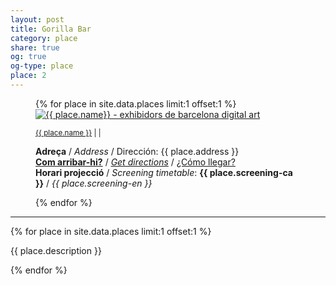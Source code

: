 ```yaml
---
layout: post
title: Gorilla Bar
category: place
share: true
og: true
og-type: place
place: 2
---
```


<figure class="text-center">
{% for place in site.data.places limit:1 offset:1 %}
	<a href="{{ place.url }}" title="{{ place.name }}"><img src="/public/img/{{ place.logo }}" alt="{{ place.name}} - exhibidors de barcelona digital art" title="{{ place.name }} - exhibidors de barcelona digital art"></a>
	<figcaption>
		<p><small><a href="{{ place.url }}" title="{{ place.name }}">{{ place.name }}</a> <i class="fa fa-external-link"></i> | <a href="https://twitter.com/{{ place.twitter }}" title="@{{ place.twitter }}"><i class="fa fa-twitter"></i></a> | <a href="{{ place.facebook }}" title="{{ place.name }} a Facebook"><i class="fa fa-facebook"></i></a></small></p>
		<p class="text-left"><strong>Adreça</strong> / <em>Address</em> / Dirección: {{ place.address }}<br/>
		<strong><a href="{{ place.getdirections }}">Com arribar-hi?</a></strong> / <em><a href="{{ place.getdirections }}">Get directions</a></em> / <a href="{{ place.getdirections }}">¿Cómo llegar?</a><br/>
		<strong>Horari projecció</strong> / <em>Screening timetable</em>: <strong>{{ place.screening-ca }}</strong> / <em>{{ place.screening-en }}</em>
		</small>
		</p>
	</figcaption>
{% endfor %}
</figure>
<!--more-->
<hr />
{% for place in site.data.places limit:1 offset:1 %}
<div class="row">
	<div class="col-sm-6">
		<div class="embed-container embed-container_16-9">
			<a href="{{ place.url }}" title="{{ place.name }}"><iron-image sizing="cover" class="iron-image-size" preload fade src="/public/img/{{ place.img }}" title="{{ place.name }} - exhibidors de barcelona digital art"></iron-image></a>
		</div>
	</div>
	<div class="col-sm-6">
		<p>{{ place.description }}</p>
	</div>
</div>
{% endfor %}